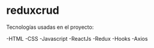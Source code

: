 # reduxcrud

Tecnologías usadas en el proyecto:

-HTML
-CSS
-Javascript
-ReactJs
-Redux
-Hooks
-Axios
